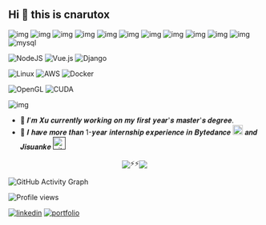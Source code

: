 ## Hi 👋 this is cnarutox

![img](https://img.shields.io/badge/Java-ED8B00?style=for-the-badge&logo=java&logoColor=white)
![img](https://img.shields.io/badge/C-00599C?style=for-the-badge&logo=c&logoColor=white)
![img](https://img.shields.io/badge/C%2B%2B-00599C?style=for-the-badge&logo=c%2B%2B&logoColor=white)
![img](https://img.shields.io/badge/python-3670A0?style=for-the-badge&logo=python&logoColor=ffdd54)
![img](https://img.shields.io/badge/JavaScript-323330?style=for-the-badge&logo=javascript&logoColor=F7DF1E)
![img](https://img.shields.io/badge/HTML5-E34F26?style=for-the-badge&logo=html5&logoColor=white)
![img](https://img.shields.io/badge/CSS3-1572B6?style=for-the-badge&logo=css3&logoColor=white)
![img](https://img.shields.io/badge/C%23-239120?style=for-the-badge&logo=c-sharp&logoColor=white)
![img](https://img.shields.io/badge/PHP-777BB4?style=for-the-badge&logo=php&logoColor=white)
![img](https://img.shields.io/badge/Go-00ADD8?style=for-the-badge&logo=go&logoColor=white)
![img](https://img.shields.io/badge/shell_script-%23121011.svg?style=for-the-badge&logo=gnu-bash&logoColor=white)
![mysql](https://img.shields.io/badge/MySQL-005C84?style=for-the-badge&logo=mysql&logoColor=white)

![NodeJS](https://img.shields.io/badge/node.js-6DA55F?style=for-the-badge&logo=node.js&logoColor=white)
![Vue.js](https://img.shields.io/badge/Vue.js-35495E?style=for-the-badge&logo=vuedotjs&logoColor=4FC08D)
![Django](https://img.shields.io/badge/django-%23092E20.svg?style=for-the-badge&logo=django&logoColor=white)

![Linux](https://img.shields.io/badge/Linux-FCC624?style=for-the-badge&logo=linux&logoColor=black)
![AWS](https://img.shields.io/badge/AWS-%23FF9900.svg?style=for-the-badge&logo=amazon-aws&logoColor=white)
![Docker](https://img.shields.io/badge/docker-%230db7ed.svg?style=for-the-badge&logo=docker&logoColor=white)

![OpenGL](https://img.shields.io/badge/OpenGL-FFFFFF?style=for-the-badge&logo=opengl)
![CUDA](https://img.shields.io/badge/CUDA-76B900?style=for-the-badge&logo=nvidia&logoColor=white)

![img](https://img.shields.io/badge/Algorithm-Data%20Structures-brightgreen)

- 🔭 𝑰’𝒎 𝑿𝒖 𝒄𝒖𝒓𝒓𝒆𝒏𝒕𝒍𝒚 𝒘𝒐𝒓𝒌𝒊𝒏𝒈 𝒐𝒏 𝒎𝒚 𝒇𝒊𝒓𝒔𝒕 𝒚𝒆𝒂𝒓'𝒔 𝒎𝒂𝒔𝒕𝒆𝒓'𝒔 𝒅𝒆𝒈𝒓𝒆𝒆.
- :office: 𝑰 𝒉𝒂𝒗𝒆 𝒎𝒐𝒓𝒆 𝒕𝒉𝒂𝒏 1-𝒚𝒆𝒂𝒓 𝒊𝒏𝒕𝒆𝒓𝒏𝒔𝒉𝒊𝒑 𝒆𝒙𝒑𝒆𝒓𝒊𝒆𝒏𝒄𝒆 𝒊𝒏 𝑩𝒚𝒕𝒆𝒅𝒂𝒏𝒄𝒆 [<img src='https://cdn.worldvectorlogo.com/logos/bytedance-1.svg' alt='github' height='20'>](https://cdn.worldvectorlogo.com/logos/bytedance-1.svg) 𝒂𝒏𝒅 𝑱𝒊𝒔𝒖𝒂𝒏𝒌𝒆 [<img src='https://www.jisuanke.com/v3/favicon.ico' alt='github' height='25'>]()

<div align="center" style="justify-content:center; align-items:center; display:-webkit-flex;"><img src="https://github-readme-stats.vercel.app/api?username=cnarutox&show_icons=true&theme=vue&include_all_commits=true&count_private=true">⚡⚡</img><img src="https://github-readme-stats.vercel.app/api/top-langs/?username=cnarutox&layout=compact&count_private=true"></img>
</div>

<!-- [![Top Langs](https://github-readme-stats.vercel.app/api/top-langs/?username=cnarutox&layout=compact&count_private=true)](https://github.com/anuraghazra/github-readme-stats) -->

<!-- ![Anurag's GitHub stats](https://github-readme-stats.vercel.app/api?username=cnarutox&show_icons=true&theme=vue&include_all_commits=true&count_private=true) -->




<!-- [<img src='https://cdn.jsdelivr.net/npm/simple-icons@3.0.1/icons/github.svg' alt='github' height='40'>](https://github.com/cnarutox)   -->

![GitHub Activity Graph](https://activity-graph.herokuapp.com/graph?username=cnarutox)  

![Profile views](https://gpvc.arturio.dev/cnarutox)  
<!-- ![visitor badge](https://visitor-badge.glitch.me/badge?page_id=cnarutox&left_text=MyPageVisitors) -->


[![linkedin](https://img.shields.io/badge/LinkedIn-0077B5?style=for-the-badge&logo=linkedin&logoColor=white)](https://www.linkedin.com/in/cnarutox/)
[![portfolio](https://img.shields.io/badge/portfolio-F88900?style=for-the-badge&logo=rss&logoColor=white)](https://chenwx.com/)


<!--
**cnarutox/cnarutox** is a ✨ _special_ ✨ repository because its `README.md` (this file) appears on your GitHub profile.

Here are some ideas to get you started:


- 🌱 I’m currently learning ...
- 👯 I’m looking to collaborate on ...
- 🤔 I’m looking for help with ...
- 💬 Ask me about ...
- 📫 How to reach me: ...
- 😄 Pronouns: ...
- ⚡ Fun fact: ...
-->
